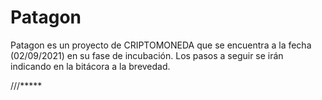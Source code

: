 # Patagon

Patagon es un proyecto de CRIPTOMONEDA que se encuentra a la fecha (02/09/2021) en su fase de incubación.
Los pasos a seguir se irán indicando en la bitácora a la brevedad.

///*****

